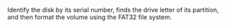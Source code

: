 Identify the disk by its serial number, finds the drive letter of its 
partition, and then format the volume using the FAT32 file system.